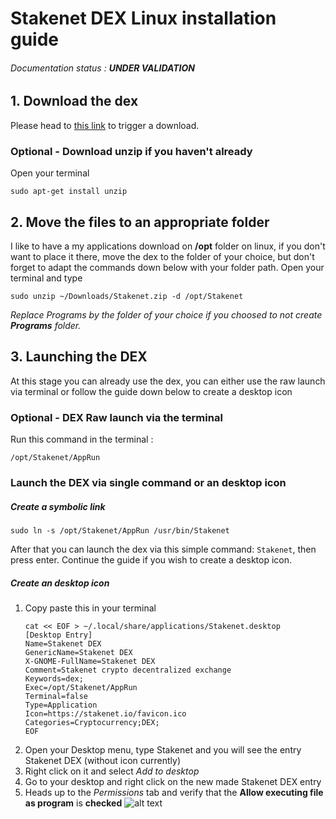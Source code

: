 # Stakenet DEX Linux installation guide

###### Documentation status : **UNDER VALIDATION**

## 1. Download the dex
Please head to [this link](https://auto-updater-wallet-test.s3.us-east-2.amazonaws.com/light-wallet/staging/linux/installer/Stakenet.zip) to trigger a download.

### Optional - Download unzip if you haven't already
Open your terminal
```
sudo apt-get install unzip
```

## 2. Move the files to an appropriate folder
I like to have a my applications download on **/opt** folder on linux, if you don't want to place it there, move the dex to the folder of your choice, but don't forget to adapt the commands down below with your folder path.
Open your terminal and type
```
sudo unzip ~/Downloads/Stakenet.zip -d /opt/Stakenet
```
_Replace Programs by the folder of your choice if you choosed to not create __Programs__ folder._

## 3. Launching the DEX
At this stage you can already use the dex, you can either use the raw launch via terminal 
or follow the guide down below to create a desktop icon 
### Optional - DEX Raw launch via the terminal
Run this command in the terminal :
```
/opt/Stakenet/AppRun
```

### Launch the DEX via single command or an desktop icon

##### Create a symbolic link
```
sudo ln -s /opt/Stakenet/AppRun /usr/bin/Stakenet
```
After that you can launch the dex via this simple command: `Stakenet`, then press enter.
Continue the guide if you wish to create a desktop icon.

##### Create an desktop icon
1. Copy paste this in your terminal
    ```
    cat << EOF > ~/.local/share/applications/Stakenet.desktop
    [Desktop Entry]
    Name=Stakenet DEX
    GenericName=Stakenet DEX
    X-GNOME-FullName=Stakenet DEX
    Comment=Stakenet crypto decentralized exchange
    Keywords=dex;
    Exec=/opt/Stakenet/AppRun
    Terminal=false
    Type=Application
    Icon=https://stakenet.io/favicon.ico
    Categories=Cryptocurrency;DEX;
    EOF
    ```
1. Open your Desktop menu, type Stakenet and you will see the entry Stakenet DEX (without icon currently)
1. Right click on it and select *Add to desktop*
1. Go to your desktop and right click on the new made Stakenet DEX entry
1. Heads up to the *Permissions* tab and verify that the  **Allow executing file as program** is **checked**
   ![alt text](https://imgur.com/9tJR0P3.png)
